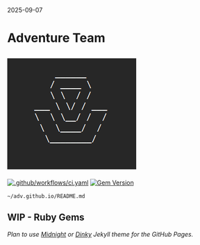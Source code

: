 2025-09-07    
# Adventure Team 
![ADV Thumbnail](adv-ascii-art.png)
-----------------------------------
[![.github/workflows/ci.yaml](https://github.com/adv-superuser/adv.github.io/actions/workflows/ci.yaml/badge.svg)](https://github.com/adv-superuser/adv.github.io/actions/workflows/ci.yaml) [![Gem Version](https://badge.fury.io/rb/jekyll-theme-dinky.svg)](https://badge.fury.io/rb/jekyll-theme-dinky)    

```
~/adv.github.io/README.md
```


WIP - Ruby Gems
---------------

*Plan to use [Midnight](http://pages-themes.github.io/midnight) or [Dinky](http://pages-themes.github.io/dinky) Jekyll theme for the GitHub Pages.*
